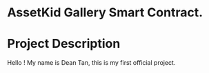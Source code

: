 # AssetKid Gallery Smart Contract. 

# Project Description
Hello ! My name is Dean Tan, this is my first official project. 
